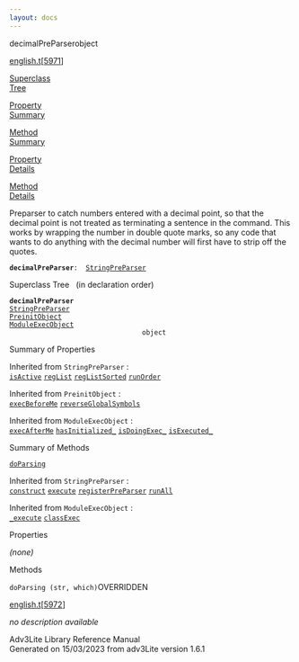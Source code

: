 ```yaml
---
layout: docs
---
```

<span class="title">decimalPreParser</span><span class="type">object</span>

[english.t](../file/english.t.html)\[[5971](../source/english.t.html#5971)\]

[Superclass  
Tree](#_SuperClassTree_)

[Property  
Summary](#_PropSummary_)

[Method  
Summary](#_MethodSummary_)

[Property  
Details](#_Properties_)

[Method  
Details](#_Methods_)



Preparser to catch numbers entered with a decimal point, so that the
decimal point is not treated as terminating a sentence in the command.
This works by wrapping the number in double quote marks, so any code
that wants to do anything with the decimal number will first have to
strip off the quotes.

**`decimalPreParser`**` :   `[`StringPreParser`](../object/StringPreParser.html)



<span id="_SuperClassTree_"></span>



<span class="hdln">Superclass Tree</span>   (in declaration order)



**`decimalPreParser`**  
[`StringPreParser`](../object/StringPreParser.html)  
[`PreinitObject`](../object/PreinitObject.html)  
[`ModuleExecObject`](../object/ModuleExecObject.html)  
`                                 object`  
<span id="_PropSummary_"></span>



<span class="hdln">Summary of Properties</span>  





Inherited from `StringPreParser` :  
[`isActive`](../object/StringPreParser.html#isActive) [`regList`](../object/StringPreParser.html#regList) [`regListSorted`](../object/StringPreParser.html#regListSorted) [`runOrder`](../object/StringPreParser.html#runOrder)

Inherited from `PreinitObject` :  
[`execBeforeMe`](../object/PreinitObject.html#execBeforeMe) [`reverseGlobalSymbols`](../object/PreinitObject.html#reverseGlobalSymbols)

Inherited from `ModuleExecObject` :  
[`execAfterMe`](../object/ModuleExecObject.html#execAfterMe) [`hasInitialized_`](../object/ModuleExecObject.html#hasInitialized_) [`isDoingExec_`](../object/ModuleExecObject.html#isDoingExec_) [`isExecuted_`](../object/ModuleExecObject.html#isExecuted_)

<span id="_MethodSummary_"></span>



<span class="hdln">Summary of Methods</span>  



[`doParsing`](#doParsing)

Inherited from `StringPreParser` :  
[`construct`](../object/StringPreParser.html#construct) [`execute`](../object/StringPreParser.html#execute) [`registerPreParser`](../object/StringPreParser.html#registerPreParser) [`runAll`](../object/StringPreParser.html#runAll)



Inherited from `ModuleExecObject` :  
[`_execute`](../object/ModuleExecObject.html#_execute) [`classExec`](../object/ModuleExecObject.html#classExec)

<span id="_Properties_"></span>



<span class="hdln">Properties</span>  



*(none)* <span id="_Methods_"></span>



<span class="hdln">Methods</span>  



<span id="doParsing"></span>

`doParsing (str, which)`<span class="rem">OVERRIDDEN</span>

[english.t](../file/english.t.html)\[[5972](../source/english.t.html#5972)\]



*no description available*





Adv3Lite Library Reference Manual  
Generated on 15/03/2023 from adv3Lite version 1.6.1


